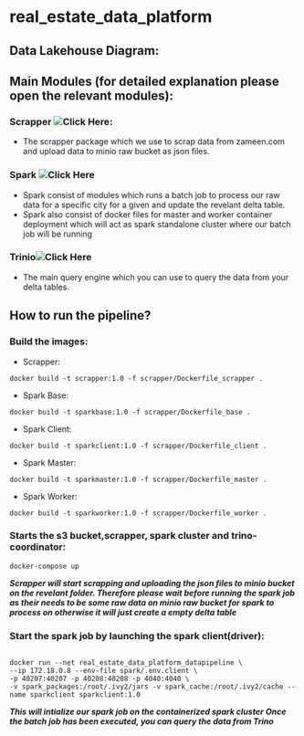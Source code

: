 # real_estate_data_platform

## Data Lakehouse Diagram:


## Main Modules (for detailed explanation please open the relevant modules):

### Scrapper ![Click Here](https://github.com/keenborder786/real_estate_data_platform/blob/main/scrapper):

- The scrapper package which we use to scrap data from zameen.com and upload data to minio raw bucket as json files. 


### Spark ![Click Here](https://github.com/keenborder786/real_estate_data_platform/blob/main/spark)

- Spark consist of modules which runs a batch job to process our raw data for a specific city for a given and update the revelant delta table.
- Spark also consist of docker files for master and worker container deployment which will act as spark standalone cluster where our batch job will be running 

### Trinio![Click Here](https://github.com/keenborder786/real_estate_data_platform/blob/main/trnio)

- The main query engine which you can use to query the data from your delta tables.

## How to run the pipeline?

### Build the images:

- Scrapper:

```console
docker build -t scrapper:1.0 -f scrapper/Dockerfile_scrapper .
```
- Spark Base:

```console
docker build -t sparkbase:1.0 -f scrapper/Dockerfile_base .
```
- Spark Client:

```console
docker build -t sparkclient:1.0 -f scrapper/Dockerfile_client .
```
- Spark Master:

```console
docker build -t sparkmaster:1.0 -f scrapper/Dockerfile_master .
```
- Spark Worker:

```console
docker build -t sparkworker:1.0 -f scrapper/Dockerfile_worker .
```

### Starts the s3 bucket,scrapper, spark cluster and trino-coordinator:
    
```console
docker-compose up
```
***Scrapper will start scrapping and uploading the json files to minio bucket on the revelant folder. Therefore please wait before running the spark job as their needs to be some raw data on minio raw bucket for spark to process on otherwise it will just create a empty delta table***

### Start the spark job by launching the spark client(driver):

```console

docker run --net real_estate_data_platform_datapipeline \
--ip 172.18.0.8 --env-file spark/.env.client \
-p 40207:40207 -p 40208:40208 -p 4040:4040 \
-v spark_packages:/root/.ivy2/jars -v spark_cache:/root/.ivy2/cache --name sparkclient sparkclient:1.0

```
***This will intialize our spark job on the containerized spark cluster***
***Once the batch job has been executed, you can query the data from Trino***
